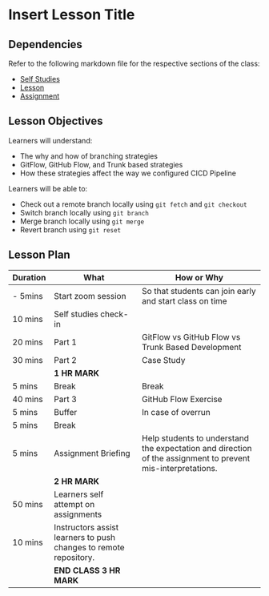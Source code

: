 # Insert Lesson Title

## Dependencies

Refer to the following markdown file for the respective sections of the class:
- [Self Studies](./studies.md)
- [Lesson](./lesson.md)
- [Assignment](./assignment.md)

## Lesson Objectives

Learners will understand:
- The why and how of branching strategies
- GitFlow, GitHub Flow, and Trunk based strategies
- How these strategies affect the way we configured CICD Pipeline

Learners will be able to:
- Check out a remote branch locally using `git fetch` and `git checkout`
- Switch branch locally using `git branch`
- Merge branch locally using `git merge`
- Revert branch using `git reset`


## Lesson Plan

|Duration|What|How or Why|
|--------|-----|-------|
|- 5mins |Start zoom session|So that students can join early and start class on time|
|10 mins|Self studies check-in||
|20 mins|Part 1| GitFlow vs GitHub Flow vs Trunk Based Development|
|30 mins|Part 2| Case Study|
||**1 HR MARK**|
|5 mins|Break|Break|
|40 mins|Part 3| GitHub Flow Exercise|
|5 mins|Buffer|In case of overrun|
|5 mins|Break||
|5 mins|Assignment Briefing|Help students to understand the expectation and direction of the assignment to prevent mis-interpretations.|
||**2 HR MARK**|
|50 mins|Learners self attempt on assignments|
|10 mins|Instructors assist learners to push changes to remote repository.|
||**END CLASS 3 HR MARK**|

